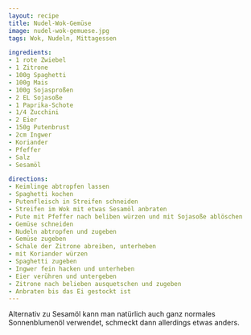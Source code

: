 ```yaml
---
layout: recipe
title: Nudel-Wok-Gemüse
image: nudel-wok-gemuese.jpg
tags: Wok, Nudeln, Mittagessen

ingredients:
- 1 rote Zwiebel
- 1 Zitrone
- 100g Spaghetti
- 100g Mais
- 100g Sojasproßen
- 2 EL Sojasoße
- 1 Paprika-Schote
- 1/4 Zucchini
- 2 Eier
- 150g Putenbrust
- 2cm Ingwer
- Koriander
- Pfeffer
- Salz
- Sesamöl

directions:
- Keimlinge abtropfen lassen
- Spaghetti kochen
- Putenfleisch in Streifen schneiden
- Streifen im Wok mit etwas Sesamöl anbraten
- Pute mit Pfeffer nach beliben würzen und mit Sojasoße ablöschen
- Gemüse schneiden
- Nudeln abtropfen und zugeben
- Gemüse zugeben
- Schale der Zitrone abreiben, unterheben
- mit Koriander würzen
- Spaghetti zugeben
- Ingwer fein hacken und unterheben
- Eier verühren und untergeben
- Zitrone nach belieben ausquetschen und zugeben
- Anbraten bis das Ei gestockt ist
---
```


Alternativ zu Sesamöl kann man natürlich auch ganz normales Sonnenblumenöl verwendet, schmeckt dann allerdings etwas anders.